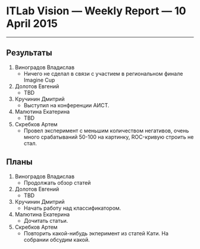 # ITLab Vision — Weekly Report — 10 April 2015

----------------

## Результаты

  1. Виноградов Владислав
     - Ничего не сделал в связи с участием в региональном финале Imagine Cup
  1. Долотов Евгений
     - TBD
  1. Кручинин Дмитрий
     - Выступил на конференции АИСТ.
  1. Малютина Екатерина
     - TBD
  1. Скребков Артем
     - Провел эксперимент с меньшим количеством негативов, очень много срабатываний 50-100 на картинку, ROC-кривую строить не стал.

## Планы

  1. Виноградов Владислав
     - Продолжать обзор статей
  1. Долотов Евгений
     - TBD
  1. Кручинин Дмитрий
     - Начать работу над классификатором.
  1. Малютина Екатерина
     - Дочитать статьи. 
  1. Скребков Артем
     - Повторить какой-нибудь экперимент из статей Кати. На собрании обсудим какой.
